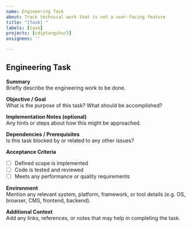 ```yaml
---
name: Engineering Task
about: Track technical work that is not a user-facing feature
title: "[Task] "
labels: [task]
projects: [cdiptangshu/3]
assignees: ''

---
```


## Engineering Task

**Summary**  
Briefly describe the engineering work to be done.

**Objective / Goal**  
What is the purpose of this task? What should be accomplished?

**Implementation Notes (optional)**  
Any hints or steps about how this might be approached.

**Dependencies / Prerequisites**  
Is this task blocked by or related to any other issues?

**Acceptance Criteria**
- [ ] Defined scope is implemented
- [ ] Code is tested and reviewed
- [ ] Meets any performance or quality requirements

**Environment**  
Mention any relevant system, platform, framework, or tool details (e.g. OS, browser, CMS, frontend, backend).

**Additional Context**  
Add any links, references, or notes that may help in completing the task.
